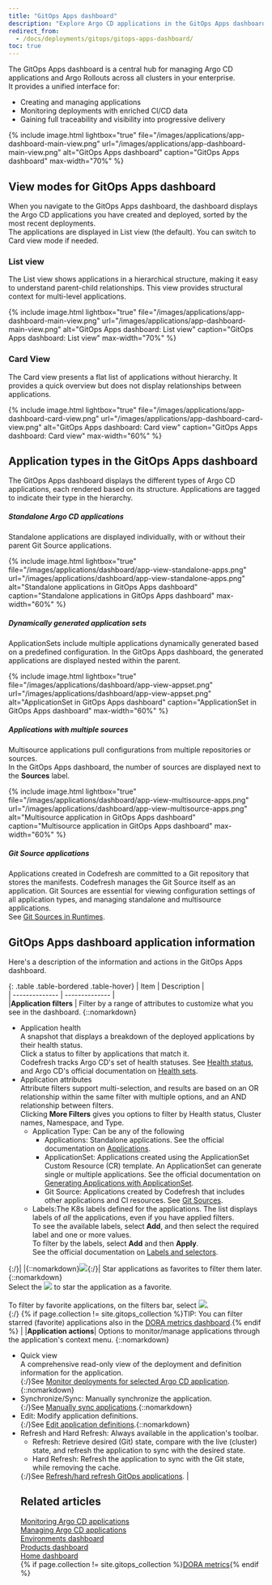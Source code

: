 ```yaml
---
title: "GitOps Apps dashboard"
description: "Explore Argo CD applications in the GitOps Apps dashboard"
redirect_from:
  - /docs/deployments/gitops/gitops-apps-dashboard/
toc: true
---
```



The GitOps Apps dashboard is a central hub for managing Argo CD applications and Argo Rollouts across all clusters in your enterprise.  
It provides a unified interface for:
* Creating and managing applications
* Monitoring deployments with enriched CI/CD data
* Gaining full traceability and visibility into progressive delivery

{% include
image.html
lightbox="true"
file="/images/applications/app-dashboard-main-view.png"
url="/images/applications/app-dashboard-main-view.png"
alt="GitOps Apps dashboard"
caption="GitOps Apps dashboard"
max-width="70%"
%}



## View modes for GitOps Apps dashboard 

When you navigate to the GitOps Apps dashboard, the dashboard displays the Argo CD applications you have created and deployed, sorted by the most recent deployments.  
The applications are displayed in List view (the default). You can switch to Card view mode if needed. 


### List view
The List view shows applications in a hierarchical structure, making it easy to understand parent-child relationships. This view provides structural context for multi-level applications.


{% include
image.html
lightbox="true"
file="/images/applications/app-dashboard-main-view.png"
url="/images/applications/app-dashboard-main-view.png"
alt="GitOps Apps dashboard: List view"
caption="GitOps Apps dashboard: List view"
max-width="70%"
%}

### Card View
The Card view presents a flat list of applications without hierarchy. It provides a quick overview but does not display relationships between applications.

{% include
image.html
lightbox="true"
file="/images/applications/app-dashboard-card-view.png"
url="/images/applications/app-dashboard-card-view.png"
alt="GitOps Apps dashboard: Card view"
caption="GitOps Apps dashboard: Card view"
max-width="60%"
%}

## Application types in the GitOps Apps dashboard

The GitOps Apps dashboard displays the different types of Argo CD applications, each rendered based on its structure. 
Applications are tagged to indicate their type in the hierarchy.

##### Standalone Argo CD applications
Standalone applications are displayed individually, with or without their parent Git Source applications.

{% include
image.html
lightbox="true"
file="/images/applications/dashboard/app-view-standalone-apps.png"
url="/images/applications/dashboard/app-view-standalone-apps.png"
alt="Standalone applications in GitOps Apps dashboard"
caption="Standalone applications in GitOps Apps dashboard"
max-width="60%"
%}

##### Dynamically generated application sets
ApplicationSets include multiple applications dynamically generated based on a predefined configuration. 
In the GitOps Apps dashboard, the generated applications are displayed nested within the parent.

{% include
image.html
lightbox="true"
file="/images/applications/dashboard/app-view-appset.png"
url="/images/applications/dashboard/app-view-appset.png"
alt="ApplicationSet in GitOps Apps dashboard"
caption="ApplicationSet in GitOps Apps dashboard"
max-width="60%"
%}

##### Applications with multiple sources
Multisource applications pull configurations from multiple repositories or sources.  
In the GitOps Apps dashboard, the number of sources are displayed next to the **Sources** label.

{% include
image.html
lightbox="true"
file="/images/applications/dashboard/app-view-multisource-apps.png"
url="/images/applications/dashboard/app-view-multisource-apps.png"
alt="Multisource application in GitOps Apps dashboard"
caption="Multisource application in GitOps Apps dashboard"
max-width="60%"
%}

##### Git Source applications
Applications created in Codefresh are committed to a Git repository that stores the manifests. Codefresh manages the Git Source itself as an application. Git Sources are essential for viewing configuration settings of all application types, and managing standalone and multisource applications.  
See [Git Sources in Runtimes]({{site.baseurl}}/docs/installation/gitops/git-sources/).



## GitOps Apps dashboard application information 
Here's a description of the information and actions in the GitOps Apps dashboard.

{: .table .table-bordered .table-hover}
| Item                     | Description            |  
| --------------         | --------------           |  
|**Application filters**       | Filter by a range of attributes to customize what you see in the dashboard. {::nomarkdown}  <ul><li>Application health<br>A snapshot that displays a breakdown of the deployed applications by their health status.<br>Click a status to filter by applications that match it.<br>Codefresh tracks Argo CD's set of health statuses. See <a href="https://codefresh.io/docs/docs/deployments/gitops/monitor-applications/#health-status-for-application-resources">Health status</a>, and Argo CD's official documentation on <a href="https://argo-cd.readthedocs.io/en/stable/operator-manual/health" target=”_blank”>Health sets</a>.</li><li>Application attributes<br>Attribute filters support multi-selection, and results are based on an OR relationship within the same filter with multiple options, and an AND relationship between filters.<br>Clicking <b>More Filters</b> gives you options to filter by Health status, Cluster names, Namespace, and Type. <br><ul><li>Application Type: Can be any of the following<ul><li>Applications: Standalone applications. See the official documentation on <a href="https://argo-cd.readthedocs.io/en/stable/operator-manual/declarative-setup/#applications" target=”_blank”>Applications</a>.</li><li>ApplicationSet: Applications created using the ApplicationSet Custom Resource (CR) template. An ApplicationSet can generate single or multiple applications. See the official documentation on <a href="https://argo-cd.readthedocs.io/en/stable/user-guide/application-set" target=”_blank”>Generating Applications with ApplicationSet</a>.</li><li>Git Source: Applications created by Codefresh that includes other applications and CI resources. See <a href="https://codefresh.io/docs/docs/installation/gitops/git-sources/">Git Sources</a>.</li></ul></li></li><li>Labels:The K8s labels defined for the applications. The list displays labels of <i>all</i> the applications, even if you have applied filters.<br>To see the available labels, select <b>Add</b>, and then select the required label and one or more values. <br>To filter by the labels, select <b>Add</b> and then <b>Apply</b>.<br> See the official documentation on <a href="https://kubernetes.io/docs/concepts/overview/working-with-objects/labels" target=”_blank”>Labels and selectors</a>.</li></ul></ul>{:/}|
|{::nomarkdown}<img src="../../../images/icons/icon-mark-favorite.png?display=inline-block">{:/}| Star applications as favorites to filter them later.{::nomarkdown}<br>Select the <img src="../../../images/icons/icon-mark-favorite.png?display=inline-block"> to star the application as a favorite.<br><br>To filter by favorite applications, on the filters bar, select <img src="../../../../images/icons/icon-fav-starred.png?display=inline-block">.<br>{:/} {% if page.collection != site.gitops_collection %}TIP: You can filter starred (favorite) applications also in the [DORA metrics dashboard]({{site.baseurl}}/docs/dashboards/dora-metrics/#metrics-for-favorite-applications).{% endif %}  |
|**Application actions**| Options to monitor/manage applications through the application's context menu. {::nomarkdown}<ul><li>Quick view<br>A comprehensive read-only view of the deployment and definition information for the application.</li>{:/}See [Monitor deployments for selected Argo CD application]({{site.baseurl}}/docs/deployments/gitops/monitor-applications/#monitoring-application-deployments).{::nomarkdown}<li>Synchronize/Sync: Manually synchronize the application.</li>{:/}See [Manually sync applications]({{site.baseurl}}/docs/deployments/gitops/manage-application/#manually-sync-an-argo-cd-application).{::nomarkdown}<li>Edit: Modify application definitions.</li>{:/}See [Edit application definitions]({{site.baseurl}}/docs/deployments/gitops/manage-application/#edit-argo-cd-application-definitions).{::nomarkdown}<li>Refresh and Hard Refresh: Always available in the application's toolbar. <ul><li>Refresh: Retrieve desired (Git) state, compare with the live (cluster) state, and refresh the application to sync with the desired state.</li><li>Hard Refresh: Refresh the application to sync with the Git state, while removing the cache.</li></ul>{:/}See [Refresh/hard refresh GitOps applications]({{site.baseurl}}/docs/deployments/gitops/manage-application/#refreshhard-refresh-argo-cd-applications). |

## Related articles
[Monitoring Argo CD applications]({{site.baseurl}}/docs/deployments/gitops/monitor-applications/)  
[Managing Argo CD applications]({{site.baseurl}}/docs/deployments/gitops/manage-application/)  
[Environments dashboard]({{site.baseurl}}/docs/dashboards/gitops-environments/)    
[Products dashboard]({{site.baseurl}}/docs/dashboards/gitops-products/)  
[Home dashboard]({{site.baseurl}}/docs/dashboards/home-dashboard/)  
{% if page.collection != site.gitops_collection %}[DORA metrics]({{site.baseurl}}/docs/dashboards/dora-metrics/){% endif %}  
